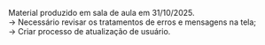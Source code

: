 Material produzido em sala de aula em 31/10/2025.\
-> Necessário revisar os tratamentos de erros e mensagens na tela;\
-> Criar processo de atualização de usuário.
